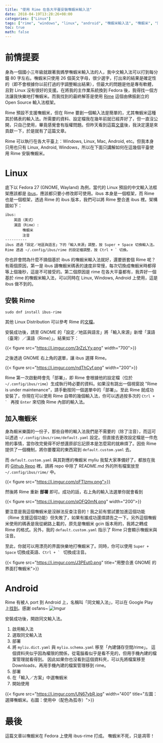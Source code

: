 ```yaml
---
title: "使用 Rime 在各大平臺安裝嘸蝦米輸入法"
date: 2018-04-19T13:28:26+08:00
categories: ["Linux"]
tags: ["rime", "windows", "linux", "android", "嘸蝦米輸入法", "嘸蝦米", "同文輸入法"]
toc: true
math: false
---
```


# 前情提要

身為一個國小三年級就跟著我媽學嘸蝦米輸入法的人，我中文輸入法可以打到每分鐘 80 字左右。嘸蝦米只使用 26 個英文字母，很少選字，打出來的結果是確定性的（即不會根據你以前打過的字調整輸出結果），但最大的問題是他是專有軟體，且對 Linux 沒有很好的支援。在將我的主作業系統換到 Fedora 後，我得找一個方法讓我快樂地打嘸蝦米。而我找到的最終解答是使用 [Rime](http://rime.im/) 這個由佛振創立的 Open Source 輸入法框架。

Rime 預設不支援嘸蝦米，但在 Rime 要創一個輸入法是簡單的，尤其嘸蝦米這種其於碼表的輸入法。所需要的資料、設定檔我在幾年前就已經弄好了，但一直沒公開，只自己使用，畢竟感覺會有版權問題。但昨天看到這篇[文章](https://opinion.udn.com/opinion/story/11723/3091600)後，我決定還是來貢獻一下，於是就有了這篇文章。

Rime 可以執行在各大平臺上：Windows, Linux, Mac, Android, etc。但我本身只用也只有 Linux, Android, Windows，所以在下面只講解如何在這幾個平臺使用 Rime 安裝嘸蝦米。

# Linux

底下以 Fedora 27 (GNOME, Wayland) 為例，當代的 Linux 預設的中文輸入法框架應該都是 [ibus](https://github.com/ibus/ibus)，應該都只要小修改即可使用。ibus 本身是一個框架，而 Rime 也是一個框架，透過 Rime 的 ibus 版本，我們可以將 Rime 整合進 ibus 裡。架構圖如下：

```
ibus:
    英語（美式）
    漢語（Rime）:
        嘸蝦米
        注音
----------
ibus 透過「設定／地區與語言」下的「輸入來源」調整，按 Super + Space 切換輸入法。
Rime 透過 ~/.config/ibus/rime 的設定檔調整，按 Ctrl + ` 切換。
```

你也許會問為什麼不搞個基於 ibus 的嘸蝦米輸入法就好，還要嵌套個 Rime 呢？有兩個原因，第一是 ibus 讀嘸蝦米碼表的速度非常慢，每次切換成嘸蝦米時都得等上個幾秒，這是不可接受的。第二個原因是 rime 在各大平臺都有，我弄好一個基於 rime 的嘸蝦米輸入法，可以同時在 Linux, Windows, Android 上使用，這是 ibus 做不到的。

## 安裝 Rime

```
sudo dnf install ibus-rime
```

其他 Linux Distribution 可以參考 Rime 的[文檔](https://github.com/rime/home/wiki/RimeWithIBus)。

安裝成功後，請至 GNOME 的「設定／地區與語言」將「輸入來源」新增「漢語（臺灣）／漢語（Rime）」。結果如下：

{{< figure src="https://i.imgur.com/3rZzLYy.png" width="700">}}

之後透過 GNOME 右上角的選單，讓 ibus 選擇 Rime。

{{< figure src="https://i.imgur.com/ndThCyf.png" width="200">}}

Rime 第一次啟動時會先「部署」，即 Rime 會根據他的設定檔（位於 `~/.config/ibus/rime`）生成執行時必要的資料。如果沒有跳出一個視窗說 "Rime is under maintenance"，請手動按同一個選單中的「部署」。至此 Rime 就成功安裝了，你現在可以使用 Rime 自帶的幾個輸入法，你可以透過按多次的 ``Ctrl + ` `` 再按 `Enter` 來切換 Rime 內部的輸入法。

## 加入嘸蝦米

身為蝦米樂園的一份子，那些自帶的輸入法我們是不需要的（除了注音），而這可以透過 `~/.config/ibus/rime/default.yaml` 設定。但直接去更改設定檔是一件危險的事情，當你改完覺得不好想還原卻忘記原本是怎麼寫的就麻煩了。因些 Rime 提供了一個機制，將你要覆寫的東西寫到 `default.custom.yaml` 去。

而 `default.custom.yaml` 與其對應的嘸蝦米 myliu 我幫大家準備好了，都放在我的 [Github Repo](https://github.com/amoshyc/myliu) 裡。請將 repo 中除了 README.md 外的所有檔案放至 `~/.config/ibus/rime/` 中。

{{< figure src="https://i.imgur.com/oFTIzmv.png">}}

然後將 Rime 重新 **部署** 即可。成功的話，右上角的輸入法選單你就會看到

{{< figure src="https://i.imgur.com/qOFQ0mN.png" width="200">}}

要注意是我這個嘸蝦米是沒辦法反查注音的！我之前有嘗試要加進這個功能（Rime 支援這個功能）但失敗了，如果有誰成功還煩請告之一下。另外這個嘸蝦米使用的碼表是我從網路上載的，原先是嘸蝦米 gcin 版本用的，我將之轉成 Rime 的格式。另外，我的 `default.custom.yaml` 指示了 Rime 只會顯示嘸蝦米與注音。

至此，你就可以用漂亮的界面快樂地打嘸蝦米了。同時，你可以使用 `Super + Space` 切換成英語、``Ctrl + ` `` 切換成注音。

{{< figure src="https://i.imgur.com/J3PEut0.png" title="用整合進 GNOME 的界面打嘸蝦米">}}


# Android

Rime 有被人 port 到 Android 上，名稱叫「同文輸入法」，可以在 Google Play 上[找到](https://play.google.com/store/apps/details?id=com.osfans.trime&hl=zh_TW)。感謝 osfans~
![Imgur](https://i.imgur.com/l52aptT.png)

安裝成功後，開啟同文輸入法。

1. 啟用輸入法
2. 選取同文輸入法
3. 部署
4. 將 `myliu.dict.yaml` 與 `myliu.schema.yaml` 移至「內建儲存空間/rime」。
    這個資料夾似乎因為權限的關係，從電腦看似乎是看不見的，但用手機內建的檔案管理就看得到。
    因此如果你也沒看到這個資料夾，可以先將檔案移至 Downloads，再用手機內建的檔案管理移到 rime。
5. 部署
6. 在「輸入／方案」中選嘸蝦米
7. 開始使用

{{< figure src="https://i.imgur.com/UN67vbR.jpg" width="400" title="左圖：選擇嘸蝦米。右圖：使用中（配色為孤寺）">}}


# 最後

這篇文章以嘸蝦米在 Fedora 上使用 ibus-rime 打成。
嘸蝦米不死，只是凋零！
